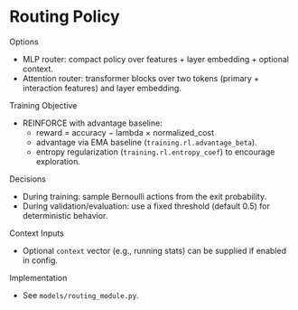 Routing Policy
==============

Options
- MLP router: compact policy over features + layer embedding + optional context.
- Attention router: transformer blocks over two tokens (primary + interaction features) and layer embedding.

Training Objective
- REINFORCE with advantage baseline:
  - reward = accuracy − lambda × normalized_cost
  - advantage via EMA baseline (`training.rl.advantage_beta`).
  - entropy regularization (`training.rl.entropy_coef`) to encourage exploration.

Decisions
- During training: sample Bernoulli actions from the exit probability.
- During validation/evaluation: use a fixed threshold (default 0.5) for deterministic behavior.

Context Inputs
- Optional `context` vector (e.g., running stats) can be supplied if enabled in config.

Implementation
- See `models/routing_module.py`.

